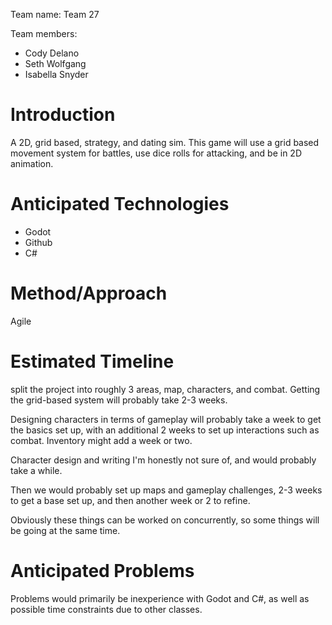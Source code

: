 Team name:
Team 27

Team members:
* Cody Delano
* Seth Wolfgang
* Isabella Snyder


# Introduction

A 2D, grid based, strategy, and dating sim. This game will use a grid based movement system for battles, use dice rolls for attacking, and be in 2D animation. 

# Anticipated Technologies

* Godot
* Github
* C#

# Method/Approach

Agile

# Estimated Timeline

split the project into roughly 3 areas, map, characters, and combat. Getting the grid-based system will probably take 2-3 weeks. 

Designing characters in terms of gameplay will probably take a week to get the basics set up, with an additional 2 weeks to set up interactions such as combat. Inventory might add a week or two.

Character design and writing I'm honestly not sure of, and would probably take a while.

Then we would probably set up maps and gameplay challenges, 2-3 weeks to get a base set up, and then another week or 2 to refine.

Obviously these things can be worked on concurrently, so some things will be going at the same time.

# Anticipated Problems

Problems would primarily be inexperience with Godot and C#, as well as possible time constraints due to other classes.
